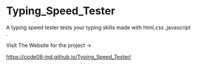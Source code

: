 # Typing_Speed_Tester
 A typing speed tester tests your typing skills made with html,css ,javascript .
 
 Visit The Website for the project ->
 
https://code08-ind.github.io/Typing_Speed_Tester/
